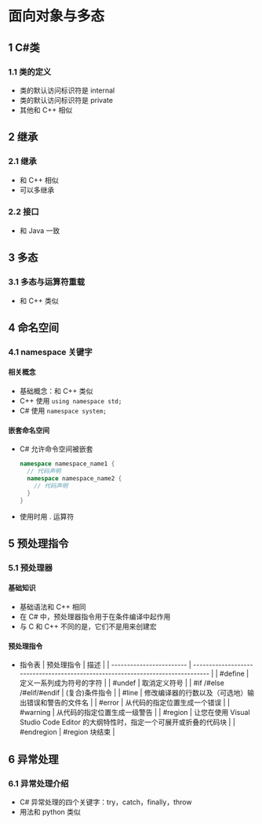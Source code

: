 <link rel="stylesheet" href="style.css">

<h1> 面向对象与多态 </h1>
<h2> 1 C#类 </h2>
<h3> 1.1 类的定义 </h3>


  - 类的默认访问标识符是 internal
  - 类的默认访问标识符是 private
  - 其他和 C++ 相似

<h2> 2 继承 </h2>
<h3> 2.1 继承 </h3>

  - 和 C++ 相似
  - 可以多继承

<h3> 2.2 接口 </h3>

  - 和 Java 一致

<h2> 3 多态 </h2>
<h3> 3.1 多态与运算符重载 </h3>

  - 和 C++ 类似

<h2> 4 命名空间 </h2>
<h3> 4.1 namespace 关键字 </h3>
<h4> 相关概念 </h4>

  - 基础概念：和 C++ 类似
  - C++ 使用 ```using namespace std;```
  - C# 使用 ```namespace system;```

<h4> 嵌套命名空间 </h4>

  - C# 允许命令空间被嵌套
    ```cs
    namespace namespace_name1 {
      // 代码声明
      namespace namespace_name2 {
        // 代码声明
      }
    }
    ```
  - 使用时用 . 运算符

<h2> 5 预处理指令 </h2>
<h3> 5.1 预处理器 </h3>
<h4> 基础知识 </h4>

  - 基础语法和 C++ 相同
  - 在 C# 中，预处理器指令用于在条件编译中起作用
  - 与 C 和 C++ 不同的是，它们不是用来创建宏

<h4> 预处理指令 </h4>

  - 指令表
    | 预处理指令               | 描述                                                                            |
    | ------------------------ | ------------------------------------------------------------------------------- |
    | #define                  | 定义一系列成为符号的字符                                                        |
    | #undef                   | 取消定义符号                                                                    |
    | #if /#else /#elif/#endif | (复合)条件指令                                                                  |
    | #line                    | 修改编译器的行数以及（可选地）输出错误和警告的文件名                            |
    | #error                   | 从代码的指定位置生成一个错误                                                    |
    | #warning                 | 从代码的指定位置生成一级警告                                                    |
    | #region                  | 让您在使用 Visual Studio Code Editor 的大纲特性时，指定一个可展开或折叠的代码块 |
    | #endregion               | #region 块结束                                                                  |

<h2> 6 异常处理 </h2>
<h3> 6.1 异常处理介绍 </h3>

  - C# 异常处理的四个关键字：try，catch，finally，throw
  - 用法和 python 类似